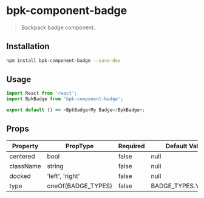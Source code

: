 # bpk-component-badge

> Backpack badge component.

## Installation

```sh
npm install bpk-component-badge --save-dev
```

## Usage

```js
import React from 'react';
import BpkBadge from 'bpk-component-badge';

export default () => <BpkBadge>My Badge</BpkBadge>;
```

## Props

| Property  | PropType           | Required | Default Value      |
| --------- | ------------------ | -------- | ------------------ |
| centered  | bool               | false    | null               |
| className | string             | false    | null               |
| docked    | 'left', 'right'    | false    | null               |
| type      | oneOf(BADGE_TYPES) | false    | BADGE_TYPES.YELLOW |
